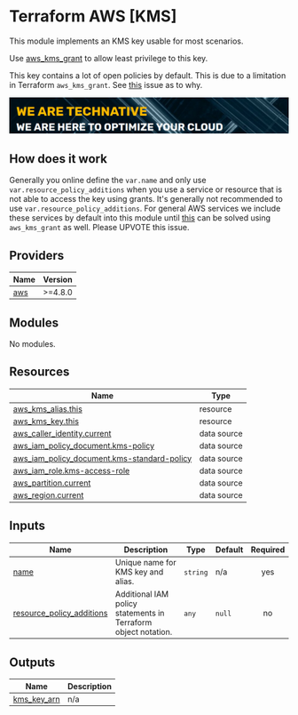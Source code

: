 # Terraform AWS [KMS]

This module implements an KMS key usable for most scenarios.

Use [aws_kms_grant](https://registry.terraform.io/providers/hashicorp/aws/latest/docs/resources/kms_grant) to allow least privilege to this key.

This key contains a lot of open policies by default. This is due to a limitation in Terraform `aws_kms_grant`. See [this](https://github.com/hashicorp/terraform-provider-aws/issues/13994) issue as to why.

[![](we-are-technative.png)](https://www.technative.nl)

## How does it work

Generally you online define the `var.name` and only use `var.resource_policy_additions` when you use a service or resource that is not able to access the key using grants. It's generally not recommended to use `var.resource_policy_additions`. For general AWS services we include these services by default into this module until [this](https://github.com/hashicorp/terraform-provider-aws/issues/13994) can be solved using `aws_kms_grant` as well. Please UPVOTE this issue.

<!-- BEGIN_TF_DOCS -->
## Providers

| Name | Version |
|------|---------|
| <a name="provider_aws"></a> [aws](#provider\_aws) | >=4.8.0 |

## Modules

No modules.

## Resources

| Name | Type |
|------|------|
| [aws_kms_alias.this](https://registry.terraform.io/providers/hashicorp/aws/latest/docs/resources/kms_alias) | resource |
| [aws_kms_key.this](https://registry.terraform.io/providers/hashicorp/aws/latest/docs/resources/kms_key) | resource |
| [aws_caller_identity.current](https://registry.terraform.io/providers/hashicorp/aws/latest/docs/data-sources/caller_identity) | data source |
| [aws_iam_policy_document.kms-policy](https://registry.terraform.io/providers/hashicorp/aws/latest/docs/data-sources/iam_policy_document) | data source |
| [aws_iam_policy_document.kms-standard-policy](https://registry.terraform.io/providers/hashicorp/aws/latest/docs/data-sources/iam_policy_document) | data source |
| [aws_iam_role.kms-access-role](https://registry.terraform.io/providers/hashicorp/aws/latest/docs/data-sources/iam_role) | data source |
| [aws_partition.current](https://registry.terraform.io/providers/hashicorp/aws/latest/docs/data-sources/partition) | data source |
| [aws_region.current](https://registry.terraform.io/providers/hashicorp/aws/latest/docs/data-sources/region) | data source |

## Inputs

| Name | Description | Type | Default | Required |
|------|-------------|------|---------|:--------:|
| <a name="input_name"></a> [name](#input\_name) | Unique name for KMS key and alias. | `string` | n/a | yes |
| <a name="input_resource_policy_additions"></a> [resource\_policy\_additions](#input\_resource\_policy\_additions) | Additional IAM policy statements in Terraform object notation. | `any` | `null` | no |

## Outputs

| Name | Description |
|------|-------------|
| <a name="output_kms_key_arn"></a> [kms\_key\_arn](#output\_kms\_key\_arn) | n/a |
<!-- END_TF_DOCS -->
